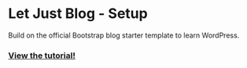 # Let Just Blog - Setup

Build on the official Bootstrap blog starter template to learn WordPress.

### [View the tutorial!](https://www.taniarascia.com/developing-a-wordpress-theme-from-scratch/)
